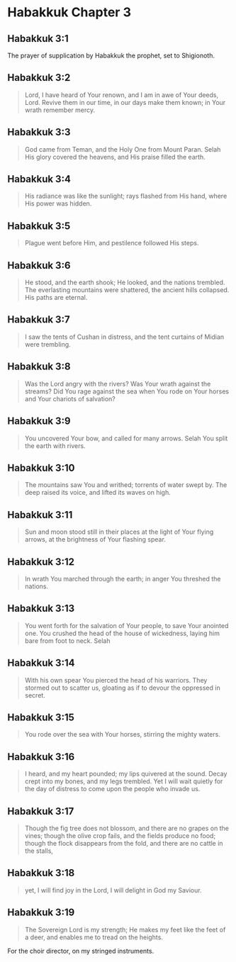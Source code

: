 # Habakkuk Chapter 3

## Habakkuk 3:1

The prayer of supplication by Habakkuk the prophet, set to Shigionoth.

## Habakkuk 3:2

> Lord, I have heard of Your renown, and I am in awe of Your deeds, Lord.
> Revive them in our time,
> in our days make them known;
> in Your wrath remember mercy.

## Habakkuk 3:3

> God came from Teman,
> and the Holy One from Mount Paran. Selah
> His glory covered the heavens,
> and His praise filled the earth.

## Habakkuk 3:4

> His radiance was like the sunlight;
> rays flashed from His hand,
> where His power was hidden.

## Habakkuk 3:5

> Plague went before Him,
> and pestilence followed His steps.

## Habakkuk 3:6

> He stood, and the earth shook;
> He looked, and the nations trembled.
> The everlasting mountains were shattered,
> the ancient hills collapsed.
> His paths are eternal.

## Habakkuk 3:7

> I saw the tents of Cushan in distress,
> and the tent curtains of Midian were trembling.

## Habakkuk 3:8

> Was the Lord angry with the rivers?
> Was Your wrath against the streams?
> Did You rage against the sea
> when You rode on Your horses
> and Your chariots of salvation?

## Habakkuk 3:9

> You uncovered Your bow,
> and called for many arrows.
> Selah You split the earth with rivers.

## Habakkuk 3:10

> The mountains saw You and writhed;
> torrents of water swept by.
> The deep raised its voice,
> and lifted its waves on high.

## Habakkuk 3:11

> Sun and moon stood still in their places
> at the light of Your flying arrows,
> at the brightness of Your flashing spear.

## Habakkuk 3:12

> In wrath You marched through the earth;
> in anger You threshed the nations.

## Habakkuk 3:13

> You went forth for the salvation of Your people,
> to save Your anointed one.
> You crushed the head of the house of wickedness,
> laying him bare from foot to neck. Selah

## Habakkuk 3:14

> With his own spear You pierced
> the head of his warriors.
> They stormed out to scatter us,
> gloating as if to devour the oppressed in secret.

## Habakkuk 3:15

> You rode over the sea with Your horses,
> stirring the mighty waters.

## Habakkuk 3:16

> I heard, and my heart pounded;
> my lips quivered at the sound.
> Decay crept into my bones,
> and my legs trembled.
> Yet I will wait quietly for the day of distress
> to come upon the people who invade us.

## Habakkuk 3:17

> Though the fig tree does not blossom,
> and there are no grapes on the vines;
> though the olive crop fails,
> and the fields produce no food;
> though the flock disappears from the fold,
> and there are no cattle in the stalls,

## Habakkuk 3:18

> yet, I will find joy in the Lord,
> I will delight in God my Saviour.

## Habakkuk 3:19

> The Sovereign Lord is my strength;
> He makes my feet like the feet of a deer,
> and enables me to tread on the heights.

For the choir director, on my stringed instruments.
